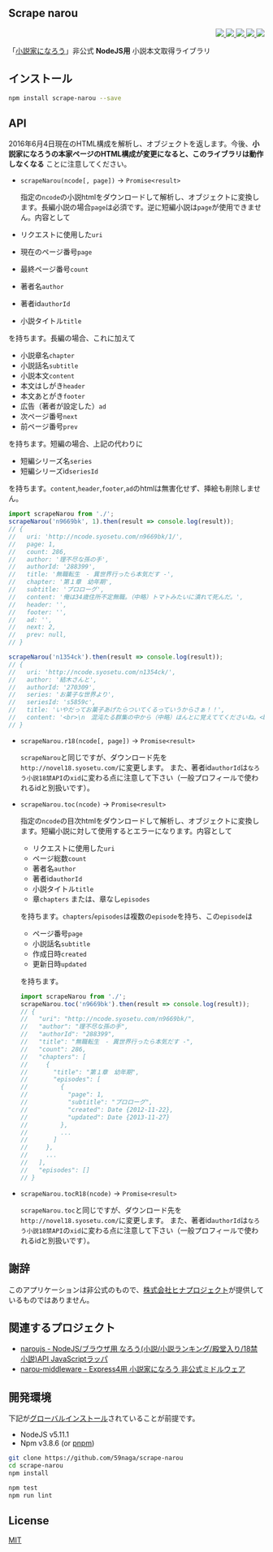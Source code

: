 Scrape narou
---

<p align="right">
  <a href="https://npmjs.org/package/scrape-narou">
    <img src="https://img.shields.io/npm/v/scrape-narou.svg?style=flat-square">
  </a>
  <a href="https://travis-ci.org/59naga/scrape-narou">
    <img src="http://img.shields.io/travis/59naga/scrape-narou.svg?style=flat-square">
  </a>
  <a href="https://codeclimate.com/github/59naga/scrape-narou/coverage">
    <img src="https://img.shields.io/codeclimate/github/59naga/scrape-narou.svg?style=flat-square">
  </a>
  <a href="https://codeclimate.com/github/59naga/scrape-narou">
    <img src="https://img.shields.io/codeclimate/coverage/github/59naga/scrape-narou.svg?style=flat-square">
  </a>
  <a href="https://gemnasium.com/59naga/scrape-narou">
    <img src="https://img.shields.io/gemnasium/59naga/scrape-narou.svg?style=flat-square">
  </a>
</p>

「[小説家になろう](http://syosetu.com/)」非公式 **NodeJS用** 小説本文取得ライブラリ

インストール
---
```bash
npm install scrape-narou --save
```

API
---

2016年6月4日現在のHTML構成を解析し、オブジェクトを返します。今後、**小説家になろうの本家ページのHTML構成が変更になると、このライブラリは動作しなくなる** ことに注意してください。

* `scrapeNarou(ncode[, page])` -> `Promise<result>`

  指定の`ncode`の小説htmlをダウンロードして解析し、オブジェクトに変換します。長編小説の場合`page`は必須です。逆に短編小説は`page`が使用できません。内容として

 * リクエストに使用した`uri`
 * 現在のページ番号`page`
 * 最終ページ番号`count`
 * 著者名`author`
 * 著者id`authorId`
 * 小説タイトル`title`

 を持ちます。長編の場合、これに加えて

 * 小説章名`chapter`
 * 小説話名`subtitle`
 * 小説本文`content`
 * 本文はしがき`header`
 * 本文あとがき`footer`
 * 広告（著者が設定した）`ad`
 * 次ページ番号`next`
 * 前ページ番号`prev`

 を持ちます。短編の場合、上記の代わりに

 * 短編シリーズ名`series`
 * 短編シリーズid`seriesId`

 を持ちます。`content`,`header`,`footer`,`ad`のhtmlは無害化せず、挿絵も削除しません。

 ```js
 import scrapeNarou from './';
 scrapeNarou('n9669bk', 1).then(result => console.log(result));
 // {
 //   uri: 'http://ncode.syosetu.com/n9669bk/1/',
 //   page: 1,
 //   count: 286,
 //   author: '理不尽な孫の手',
 //   authorId: '288399',
 //   title: '無職転生　- 異世界行ったら本気だす -',
 //   chapter: '第１章　幼年期',
 //   subtitle: 'プロローグ',
 //   content: '俺は34歳住所不定無職。（中略）トマトみたいに潰れて死んだ。',
 //   header: '',
 //   footer: '',
 //   ad: '',
 //   next: 2,
 //   prev: null,
 // }

 scrapeNarou('n1354ck').then(result => console.log(result));
 // {
 //   uri: 'http://ncode.syosetu.com/n1354ck/',
 //   author: '結木さんと',
 //   authorId: '270309',
 //   series: 'お菓子な世界より',
 //   seriesId: 's5859c',
 //   title: 'いやだってお菓子あげたらついてくるっていうからさぁ！！',
 //   content: '<br>\n　混沌たる群集の中から（中略）ほんとに覚えててくださいね。<br>\n<br>\n<br>\n<br>'
 // }
 ```

* `scrapeNarou.r18(ncode[, page])` -> `Promise<result>`

  `scrapeNarou`と同じですが、ダウンロード先を`http://novel18.syosetu.com/`に変更します。
  また、著者id`authorId`は`なろう小説18禁API`の`xid`に変わる点に注意して下さい（一般プロフィールで使われるidと別扱いです）。

* `scrapeNarou.toc(ncode)` -> `Promise<result>`

  指定の`ncode`の目次htmlをダウンロードして解析し、オブジェクトに変換します。短編小説に対して使用するとエラーになります。内容として

  * リクエストに使用した`uri`
  * ページ総数`count`
  * 著者名`author`
  * 著者id`authorId`
  * 小説タイトル`title`
  * 章`chapters` または、章なし`episodes`

  を持ちます。`chapters`/`episodes`は複数の`episode`を持ち、この`episode`は

  * ページ番号`page`
  * 小説話名`subtitle`
  * 作成日時`created`
  * 更新日時`updated`

  を持ちます。

  ```js
  import scrapeNarou from './';
  scrapeNarou.toc('n9669bk').then(result => console.log(result));
  // {
  //   "uri": "http://ncode.syosetu.com/n9669bk/",
  //   "author": "理不尽な孫の手",
  //   "authorId": "288399",
  //   "title": "無職転生　- 異世界行ったら本気だす -",
  //   "count": 286,
  //   "chapters": [
  //     {
  //       "title": "第１章　幼年期",
  //       "episodes": [
  //         {
  //           "page": 1,
  //           "subtitle": "プロローグ",
  //           "created": Date {2012-11-22},
  //           "updated": Date {2013-11-27}
  //         },
  //         ...
  //       ]
  //     },
  //     ...
  //   ],
  //   "episodes": []
  // }
  ```

* `scrapeNarou.tocR18(ncode)` -> `Promise<result>`

  `scrapeNarou.toc`と同じですが、ダウンロード先を`http://novel18.syosetu.com/`に変更します。
  また、著者id`authorId`は`なろう小説18禁API`の`xid`に変わる点に注意して下さい（一般プロフィールで使われるidと別扱いです）。

謝辞
---
このアプリケーションは非公式のもので、[株式会社ヒナプロジェクト](http://hinaproject.co.jp/)が提供しているものではありません。

関連するプロジェクト
---
* [naroujs - NodeJS/ブラウザ用 なろう(小説/小説ランキング/殿堂入り/18禁小説)API JavaScriptラッパ](https://github.com/59naga/naroujs#readme)
* [narou-middleware - Express4用 小説家になろう 非公式ミドルウェア](https://github.com/59naga/narou-middleware#readme)

開発環境
---
下記が[グローバルインストール](https://github.com/creationix/nvm#readme)されていることが前提です。
* NodeJS v5.11.1
* Npm v3.8.6 (or [pnpm](https://github.com/rstacruz/pnpm))

```bash
git clone https://github.com/59naga/scrape-narou
cd scrape-narou
npm install

npm test
npm run lint
```

License
---
[MIT](http://59naga.mit-license.org/)
